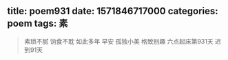 title: poem931
date: 1571846717000
categories: poem
tags: 素
---
> 素琐不腻
饷食不耽
如此多年
早安
孤独小美
格致别趣
六点起床第931天 迟到91天